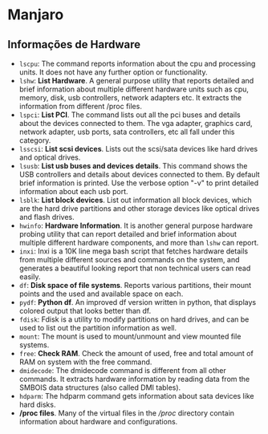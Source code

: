 # Manjaro

## **Informações de Hardware**

- `lscpu`: The command reports information about the cpu and processing units.
It does not have any further option or functionality.
- `lshw`: **List Hardware**. A general purpose utility that reports detailed
and brief information about multiple different hardware units such as cpu,
memory, disk, usb controllers, network adapters etc. It extracts the information
from different /proc files.
- `lspci`: **List PCI**. The command lists out all the pci buses and details
about the devices connected to them. The vga adapter, graphics card, network
adapter, usb ports, sata controllers, etc all fall under this category.
- `lsscsi`: **List scsi devices**. Lists out the scsi/sata devices like hard
drives and optical drives.
- `lsusb`: **List usb buses and devices details**. This command shows the USB
controllers and details about devices connected to them. By default brief
information is printed. Use the verbose option "-v" to print detailed
information about each usb port.
- `lsblk`: **List block devices**. List out information all block devices,
which are the hard drive partitions and other storage devices like optical
drives and flash drives.
- `hwinfo`: **Hardware Information**. It is another general purpose hardware
probing utility that can report detailed and brief information about multiple
different hardware components, and more than `lshw` can report.
- `inxi`: Inxi is a 10K line mega bash script that fetches hardware details
from multiple different sources and commands on the system, and generates a
beautiful looking report that non technical users can read easily.
- `df`: **Disk space of file systems**. Reports various partitions, their mount
points and the used and available space on each.
- `pydf`: **Python df**. An improved df version written in python, that
displays colored output that looks better than df.
- `fdisk`: Fdisk is a utility to modify partitions on hard drives, and can be
used to list out the partition information as well.
- `mount`: The mount is used to mount/unmount and view mounted file systems.
- `free`: **Check RAM**. Check the amount of used, free and total amount of RAM
on system with the free command.
- `dmidecode`: The dmidecode command is different from all other commands. It
extracts hardware information by reading data from the SMBOIS data structures
(also called DMI tables).
- `hdparm`: The hdparm command gets information about sata devices like hard
disks.
- **/proc files**. Many of the virtual files in the */proc* directory contain
information about hardware and configurations.

